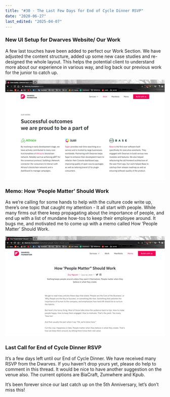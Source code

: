 ```yaml
---
title: "#30 - The Last Few Days for End of Cycle Dinner RSVP"
date: "2020-06-27"
last_edited: "2025-04-07"
---
```

### New UI Setup for Dwarves Website/ Our Work

A few last touches have been added to perfect our Work Section. We have adjusted the content structure, added up some new case studies and re-designed the whole layout. This helps the potential client to understand more about our experience in various way, and log back our previous work for the junior to catch up.

![](assets/notion-image-1744007051074-a24ku.webp)

### Memo: How ‘People Matter’ Should Work

As we’re calling for some hands to help with the culture code write up, there’s one topic that caught my attention - It all start with people. While many firms out there keep propagating about the importance of people, and end up with a list of mundane how-tos to keep their employee around. It bugs me, and motivated me to come up with a memo called How ‘People Matter’ Should Work.

![](assets/notion-image-1744007051632-elug0.webp)

### Last Call for End of Cycle Dinner RSVP

It’s a few days left until our End of Cycle Dinner. We have received many RSVP from the Dwarves. If you haven’t drop yours yet, please do help to comment in this thread. It would be nice to have another suggestion on the venue also. The current options are BiaCraft, Zumwhere and Kpub.

It’s been forever since our last catch up on the 5th Anniversary, let’s don’t miss this!
